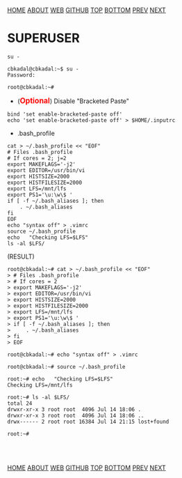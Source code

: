 ---
---

[HOME](index.md)
[ABOUT](README.md)
[WEB](https://osp4diss.vlsm.org/)
[GITHUB](https://github.com/os2xx/osp4diss)
[TOP](#)
[BOTTOM](#endofpage)
[PREV](osp-108.md)
[NEXT](index.md#idx03)

# SUPERUSER

```
su -

```

```
cbkadal@cbkadal:~$ su -
Password: 

root@cbkadal:~# 

```

* (<span style="color:red; font-weight:bold; font-size:larger;">Optional</span>) Disable "Bracketed Paste"

```
bind 'set enable-bracketed-paste off'
echo 'set enable-bracketed-paste off' > $HOME/.inputrc

```

* .bash_profile

```
cat > ~/.bash_profile << "EOF"
# Files .bash_profile
# If cores = 2; j=2
export MAKEFLAGS='-j2'
export EDITOR=/usr/bin/vi
export HISTSIZE=2000
export HISTFILESIZE=2000
export LFS=/mnt/lfs
export PS1='\u:\w\$ '
if [ -f ~/.bash_aliases ]; then
    . ~/.bash_aliases
fi
EOF
echo "syntax off" > .vimrc
source ~/.bash_profile
echo   "Checking LFS=$LFS"
ls -al $LFS/

```

(RESULT)
```
root@cbkadal:~# cat > ~/.bash_profile << "EOF"
> # Files .bash_profile
> # If cores = 2
> export MAKEFLAGS='-j2'
> export EDITOR=/usr/bin/vi
> export HISTSIZE=2000
> export HISTFILESIZE=2000
> export LFS=/mnt/lfs
> export PS1='\u:\w\$ '
> if [ -f ~/.bash_aliases ]; then
>     . ~/.bash_aliases
> fi
> EOF

root@cbkadal:~# echo "syntax off" > .vimrc

root@cbkadal:~# source ~/.bash_profile

root:~# echo   "Checking LFS=$LFS"
Checking LFS=/mnt/lfs

root:~# ls -al $LFS/
total 24
drwxr-xr-x 3 root root  4096 Jul 14 18:06 .
drwxr-xr-x 3 root root  4096 Jul 14 18:06 ..
drwx------ 2 root root 16384 Jul 14 21:15 lost+found

root:~# 

```

<br id="endofpage"><br>

[HOME](index.md)
[ABOUT](README.md)
[WEB](https://osp4diss.vlsm.org/)
[GITHUB](https://github.com/os2xx/osp4diss)
[TOP](#)
[BOTTOM](#endofpage)
[PREV](osp-108.md)
[NEXT](index.md#idx03)
<br>

